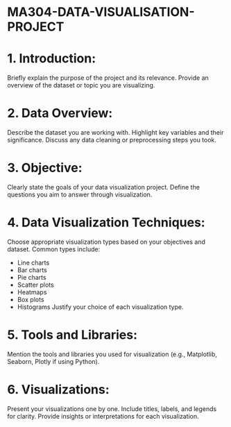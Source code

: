 # MA304-DATA-VISUALISATION-PROJECT
# 1. Introduction:
Briefly explain the purpose of the project and its relevance.
Provide an overview of the dataset or topic you are visualizing.

# 2. Data Overview:
Describe the dataset you are working with.
Highlight key variables and their significance.
Discuss any data cleaning or preprocessing steps you took.

# 3. Objective:
Clearly state the goals of your data visualization project.
Define the questions you aim to answer through visualization.

# 4. Data Visualization Techniques:
Choose appropriate visualization types based on your objectives and dataset. Common types include:
- Line charts
- Bar charts
- Pie charts
- Scatter plots
- Heatmaps
- Box plots
- Histograms
Justify your choice of each visualization type.

# 5. Tools and Libraries:
Mention the tools and libraries you used for visualization (e.g., Matplotlib, Seaborn, Plotly if using Python).

# 6. Visualizations:
Present your visualizations one by one.
Include titles, labels, and legends for clarity.
Provide insights or interpretations for each visualization.
